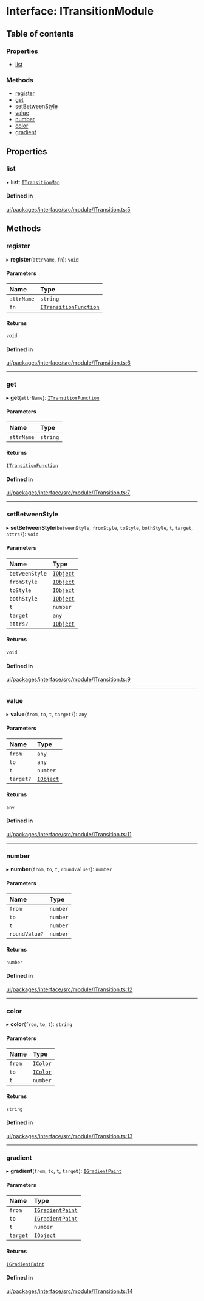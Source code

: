# Interface: ITransitionModule

## Table of contents

### Properties

- [list](ITransitionModule.md#list)

### Methods

- [register](ITransitionModule.md#register)
- [get](ITransitionModule.md#get)
- [setBetweenStyle](ITransitionModule.md#setbetweenstyle)
- [value](ITransitionModule.md#value)
- [number](ITransitionModule.md#number)
- [color](ITransitionModule.md#color)
- [gradient](ITransitionModule.md#gradient)

## Properties

### list

• **list**: [`ITransitionMap`](ITransitionMap.md)

#### Defined in

[ui/packages/interface/src/module/ITransition.ts:5](https://github.com/leaferjs/leafer-ui/blob/e76fc82/packages/interface/src/module/ITransition.ts#L5)

## Methods

### register

▸ **register**(`attrName`, `fn`): `void`

#### Parameters

| Name | Type |
| :------ | :------ |
| `attrName` | `string` |
| `fn` | [`ITransitionFunction`](ITransitionFunction.md) |

#### Returns

`void`

#### Defined in

[ui/packages/interface/src/module/ITransition.ts:6](https://github.com/leaferjs/leafer-ui/blob/e76fc82/packages/interface/src/module/ITransition.ts#L6)

___

### get

▸ **get**(`attrName`): [`ITransitionFunction`](ITransitionFunction.md)

#### Parameters

| Name | Type |
| :------ | :------ |
| `attrName` | `string` |

#### Returns

[`ITransitionFunction`](ITransitionFunction.md)

#### Defined in

[ui/packages/interface/src/module/ITransition.ts:7](https://github.com/leaferjs/leafer-ui/blob/e76fc82/packages/interface/src/module/ITransition.ts#L7)

___

### setBetweenStyle

▸ **setBetweenStyle**(`betweenStyle`, `fromStyle`, `toStyle`, `bothStyle`, `t`, `target`, `attrs?`): `void`

#### Parameters

| Name | Type |
| :------ | :------ |
| `betweenStyle` | [`IObject`](IObject.md) |
| `fromStyle` | [`IObject`](IObject.md) |
| `toStyle` | [`IObject`](IObject.md) |
| `bothStyle` | [`IObject`](IObject.md) |
| `t` | `number` |
| `target` | `any` |
| `attrs?` | [`IObject`](IObject.md) |

#### Returns

`void`

#### Defined in

[ui/packages/interface/src/module/ITransition.ts:9](https://github.com/leaferjs/leafer-ui/blob/e76fc82/packages/interface/src/module/ITransition.ts#L9)

___

### value

▸ **value**(`from`, `to`, `t`, `target?`): `any`

#### Parameters

| Name | Type |
| :------ | :------ |
| `from` | `any` |
| `to` | `any` |
| `t` | `number` |
| `target?` | [`IObject`](IObject.md) |

#### Returns

`any`

#### Defined in

[ui/packages/interface/src/module/ITransition.ts:11](https://github.com/leaferjs/leafer-ui/blob/e76fc82/packages/interface/src/module/ITransition.ts#L11)

___

### number

▸ **number**(`from`, `to`, `t`, `roundValue?`): `number`

#### Parameters

| Name | Type |
| :------ | :------ |
| `from` | `number` |
| `to` | `number` |
| `t` | `number` |
| `roundValue?` | `number` |

#### Returns

`number`

#### Defined in

[ui/packages/interface/src/module/ITransition.ts:12](https://github.com/leaferjs/leafer-ui/blob/e76fc82/packages/interface/src/module/ITransition.ts#L12)

___

### color

▸ **color**(`from`, `to`, `t`): `string`

#### Parameters

| Name | Type |
| :------ | :------ |
| `from` | [`IColor`](../modules.md#icolor) |
| `to` | [`IColor`](../modules.md#icolor) |
| `t` | `number` |

#### Returns

`string`

#### Defined in

[ui/packages/interface/src/module/ITransition.ts:13](https://github.com/leaferjs/leafer-ui/blob/e76fc82/packages/interface/src/module/ITransition.ts#L13)

___

### gradient

▸ **gradient**(`from`, `to`, `t`, `target`): [`IGradientPaint`](IGradientPaint.md)

#### Parameters

| Name | Type |
| :------ | :------ |
| `from` | [`IGradientPaint`](IGradientPaint.md) |
| `to` | [`IGradientPaint`](IGradientPaint.md) |
| `t` | `number` |
| `target` | [`IObject`](IObject.md) |

#### Returns

[`IGradientPaint`](IGradientPaint.md)

#### Defined in

[ui/packages/interface/src/module/ITransition.ts:14](https://github.com/leaferjs/leafer-ui/blob/e76fc82/packages/interface/src/module/ITransition.ts#L14)
